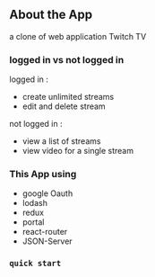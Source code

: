## About the App 
 a clone of web application Twitch TV   
 
 ### logged in vs not logged in  
   logged in :  
   - create unlimited streams  
   - edit and delete stream  
   
   not logged in :  
   - view a list of streams  
   - view video for a single stream      


### This App using  
- google Oauth  
- lodash  
- redux  
- portal  
- react-router  
- JSON-Server     

### `quick start`


